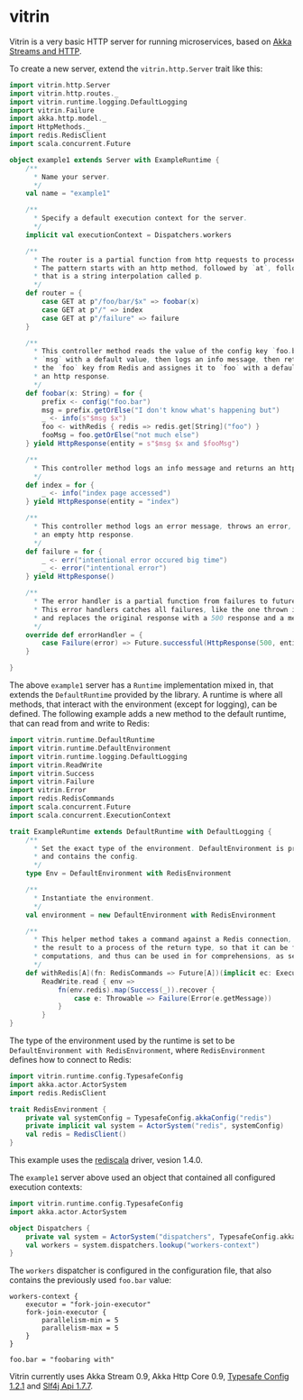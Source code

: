 vitrin
======

Vitrin is a very basic HTTP server for running microservices, based on [Akka Streams and HTTP](http://doc.akka.io/docs/akka-stream-and-http-experimental/0.9/).

To create a new server, extend the ```vitrin.http.Server``` trait like this:
```scala
import vitrin.http.Server
import vitrin.http.routes._
import vitrin.runtime.logging.DefaultLogging
import vitrin.Failure
import akka.http.model._
import HttpMethods._
import redis.RedisClient
import scala.concurrent.Future

object example1 extends Server with ExampleRuntime {
	/**
	  * Name your server.
	  */
	val name = "example1"

	/**
	  * Specify a default execution context for the server.
	  */
	implicit val executionContext = Dispatchers.workers

	/**
	  * The router is a partial function from http requests to processes of http responses.
	  * The pattern starts with an http method, followed by `at`, followed by a path pattern,
	  * that is a string interpolation called p.
	  */
	def router = {
		case GET at p"/foo/bar/$x" => foobar(x)
		case GET at p"/" => index
		case GET at p"/failure" => failure
	}

	/**
	  * This controller method reads the value of the config key `foo.bar`, assignes it to
	  * `msg` with a default value, then logs an info message, then retrieves the value of
	  * the `foo` key from Redis and assignes it to `foo` with a default value, and returns
	  * an http response.
	  */
	def foobar(x: String) = for {
		prefix <- config("foo.bar")
		msg = prefix.getOrElse("I don't know what's happening but")
		_ <- info(s"$msg $x")
		foo <- withRedis { redis => redis.get[String]("foo") }
		fooMsg = foo.getOrElse("not much else")
	} yield HttpResponse(entity = s"$msg $x and $fooMsg")

	/**
	  * This controller method logs an info message and returns an http response.
	  */
	def index = for {
		_ <- info("index page accessed")
	} yield HttpResponse(entity = "index")

	/**
	  * This controller method logs an error message, throws an error, and returns
	  * an empty http response.
	  */
	def failure = for {
		_ <- err("intentional error occured big time")
		_ <- error("intentional error")
	} yield HttpResponse()

	/**
	  * The error handler is a partial function from failures to futures of http responses.
	  * This error handlers catches all failures, like the one thrown in the previous method,
	  * and replaces the original response with a 500 response and a message.
	  */
	override def errorHandler = {
		case Failure(error) => Future.successful(HttpResponse(500, entity = s"Something went wrong: ${error.message}"))
	}

}
```
The above ```example1``` server has a ```Runtime``` implementation mixed in, that extends the ```DefaultRuntime``` provided by the library. A runtime is where all methods, that interact with the environment (except for logging), can be defined. The following example adds a new method to the default runtime, that can read from and write to Redis:
```scala
import vitrin.runtime.DefaultRuntime
import vitrin.runtime.DefaultEnvironment
import vitrin.runtime.logging.DefaultLogging
import vitrin.ReadWrite
import vitrin.Success
import vitrin.Failure
import vitrin.Error
import redis.RedisCommands
import scala.concurrent.Future
import scala.concurrent.ExecutionContext

trait ExampleRuntime extends DefaultRuntime with DefaultLogging {
	/**
	  * Set the exact type of the environment. DefaultEnvironment is provided by the library,
	  * and contains the config.
	  */
	type Env = DefaultEnvironment with RedisEnvironment

	/**
	  * Instantiate the environment.
	  */
	val environment = new DefaultEnvironment with RedisEnvironment

	/**
	  * This helper method takes a command against a Redis connection, executes it, and lifts
	  * the result to a process of the return type, so that it can be flatmapped onto other
	  * computations, and thus can be used in for comprehensions, as seen in the previous example.
	  */
	def withRedis[A](fn: RedisCommands => Future[A])(implicit ec: ExecutionContext): Process[A] =
		ReadWrite.read { env =>
			fn(env.redis).map(Success(_)).recover {
				case e: Throwable => Failure(Error(e.getMessage))
			}
		}
}
```
The type of the environment used by the runtime is set to be ```DefaultEnvironment with RedisEnvironment```, where ```RedisEnvironment``` defines how to connect to Redis:
```scala
import vitrin.runtime.config.TypesafeConfig
import akka.actor.ActorSystem
import redis.RedisClient

trait RedisEnvironment {
	private val systemConfig = TypesafeConfig.akkaConfig("redis")
	private implicit val system = ActorSystem("redis", systemConfig)
	val redis = RedisClient()
}
```
This example uses the [rediscala](https://github.com/etaty/rediscala) driver, vesion 1.4.0.

The ```example1``` server above used an object that contained all configured execution contexts:
```scala
import vitrin.runtime.config.TypesafeConfig
import akka.actor.ActorSystem

object Dispatchers {
	private val system = ActorSystem("dispatchers", TypesafeConfig.akkaLoggingOff)
	val workers = system.dispatchers.lookup("workers-context")
}
```
The ```workers``` dispatcher is configured in the configuration file, that also contains the previously used ```foo.bar``` value:
```
workers-context {
	executor = "fork-join-executor"
	fork-join-executor {
		parallelism-min = 5
	    parallelism-max = 5
	}
}

foo.bar = "foobaring with"
```
Vitrin currently uses Akka Stream 0.9, Akka Http Core 0.9, [Typesafe Config 1.2.1](https://github.com/typesafehub/config) and [Slf4j Api 1.7.7](http://www.slf4j.org/).
